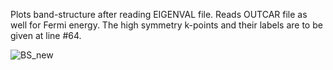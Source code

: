Plots band-structure after reading EIGENVAL file. Reads OUTCAR file as well for Fermi energy.
The high symmetry k-points and their labels are to be given at line #64. 

![BS_new](https://user-images.githubusercontent.com/106304435/180650664-65fd2556-df1f-4658-ba3d-454842123089.png)
